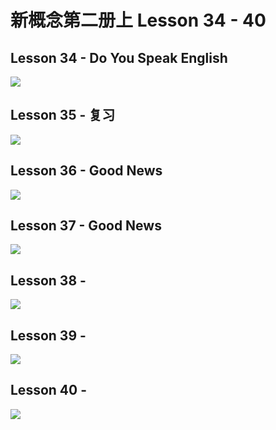 # 新概念第二册上 Lesson 34 - 40

## Lesson 34 - Do You Speak English

<img src="lesson/Lesson-34.png">

## Lesson 35 - 复习

<img src="lesson/Lesson-35.png">

## Lesson 36 - Good News

<img src="lesson/Lesson-36.png">

## Lesson 37 - Good News

<img src="lesson/Lesson-37.png">

## Lesson 38 - 

<img src="lesson/Lesson-38.png">

## Lesson 39 - 

<img src="lesson/Lesson-39.png">

## Lesson 40 - 

<img src="lesson/Lesson-40.png">